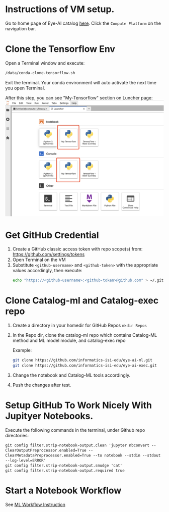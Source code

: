 # Instructions of VM setup.

Go to home page of Eye-AI catalog [here](https://www.eye-ai.org). Click the `Compute Platform`
on the navigation bar.

# Clone the Tensorflow Env
Open a Terminal window and execute:
```bash
/data/conda-clone-tensorflow.sh
```
Exit the terminal. Your conda environment will auto activate the next time you open Terminal.

After this step, you can see "My-Tensorflow" section on Luncher page:
 ![minid](assets/Launcher.png)

# Get GitHub Credential
1. Create a GitHub classic access token with repo scope(s) from: https://github.com/settings/tokens
2. Open Terminal on the VM
3. Substitute `<github-username>` and `<github-token>` with the appropriate values accordingly, then execute:
   ```bash
   echo "https://<github-username>:<github-token>@github.com" > ~/.git-credentials && chmod 600 ~/.git-credentials
   ```

# Clone Catalog-ml and Catalog-exec repo
1. Create a directory in your homedir for GitHub Repos `mkdir Repos`
2. In the Repo dir, clone the catalog-ml repo which contains Catalog-ML method and ML model module, and catalog-exec repo
    
   Example:

   ```bash
   git clone https://github.com/informatics-isi-edu/eye-ai-ml.git
   git clone https://github.com/informatics-isi-edu/eye-ai-exec.git
    ```
3. Change the notebook and Catalog-ML tools accordingly.
4. Push the changes after test.

# Setup GitHub To Work Nicely With Jupityer Notebooks.

Execute the following commands in the terminal, under Github repo directories:
```
git config filter.strip-notebook-output.clean 'jupyter nbconvert --ClearOutputPreprocessor.enabled=True --ClearMetadataPreprocessor.enabled=True --to notebook --stdin --stdout --log-level=ERROR'
git config filter.strip-notebook-output.smudge 'cat'
git config filter.strip-notebook-output.required true
```

# Start a Notebook Workflow
See [ML Workflow Instruction](ml_workflow_instruction.md)
